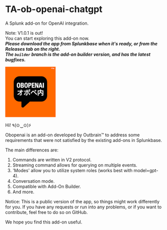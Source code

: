 # TA-ob-openai-chatgpt
A Splunk add-on for OpenAI integration.

Note: V1.0.1 is out!\
You can start exploring this add-on now.\
***Please download the app from Splunkbase when it's ready, or from the Releases tab on the right.\
The `builder` branch is the add-on builder version, and has the latest bugfixes.***

![logo2.png](static/logo2.png)

Hi! ٩(⊙‿⊙)۶

Obopenai is an add-on developed by Outbrain™️ to address some requirements that were not satisfied by the existing add-ons in Splunkbase.

The main differences are:
1. Commands are written in V2 protocol.
2. Streaming command allows for querying on multiple events.
3. 'Modes' allow you to utilize system roles (works best with model=gpt-4).
4. Conversation mode.
5. Compatible with Add-On Builder.
6. And more.

Notice: This is a public version of the app, so things might work differently for you. If you have any requests or run into any problems, or if you want to contribute, feel free to do so on GitHub.

We hope you find this add-on useful.
